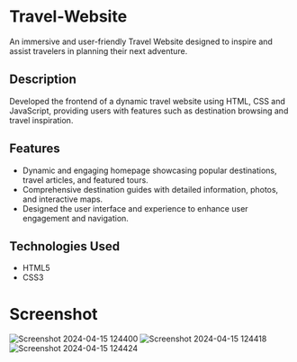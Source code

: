 # Travel-Website
An immersive and user-friendly Travel Website designed to inspire and assist travelers in planning their next adventure.

## Description

Developed the frontend of a dynamic travel website using HTML, CSS and JavaScript, providing users with features such as destination browsing and travel inspiration.

## Features

- Dynamic and engaging homepage showcasing popular destinations, travel articles, and featured tours.
- Comprehensive destination guides with detailed information, photos, and interactive maps.
- Designed the user interface and experience to enhance user engagement and navigation.


## Technologies Used

- HTML5
- CSS3

# Screenshot
![Screenshot 2024-04-15 124400](https://github.com/AnilYadav8421/Travel-Website/assets/138858484/25329a67-9b41-4404-a97d-02e9f077d122)
![Screenshot 2024-04-15 124418](https://github.com/AnilYadav8421/Travel-Website/assets/138858484/af9c69fa-c00f-45c7-807b-c3e18d3668b7)
![Screenshot 2024-04-15 124424](https://github.com/AnilYadav8421/Travel-Website/assets/138858484/c73e649a-8782-47b2-9626-f353c9464d28)
